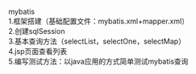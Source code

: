 mybatis  
1.框架搭建（基础配置文件：mybatis.xml+mapper.xml）  
2.创建sqlSession  
3.基本查询方法（selectList，selectOne，selectMap）  
4.jsp页面查看列表  
5.编写测试方法：以java应用的方式简单测试mybatis查询
